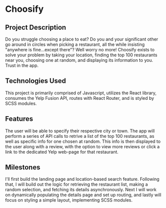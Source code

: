 # Choosify

## Project Description
Do you struggle choosing a place to eat? Do you and your significant other go around in circles when picking a restaurant, all the while insisting "anywhere is fine...except there"? Well worry no more! Choosify exists to solve your problem by taking your location, finding the top 100 restaurants near you, choosing one at random, and displaying its information to you. Trust in the app.

## Technologies Used
This project is primarily comprised of Javascript, utilizes the React library, consumes the Yelp Fusion API, routes with React Router, and is styled by SCSS modules.

## Features
The user will be able to specify their respective city or town. The app will perform a series of API calls to retrive a list of the top 100 restaurants, as well as specific info for one chosen at random. This info is then displayed to the user along with a review, with the option to view more reviews or click a link to the dedicated Yelp web-page for that restaurant.

## Milestones
I'll first build the landing page and location-based search feature. Following that, I will build out the logic for retrieving the restaurant list, making a random selection, and fetching its details asynchronously. Next I will work on dynamically populating the details page and set up routing, and lastly will focus on styling a simple layout, implementing  SCSS modules.
